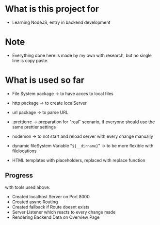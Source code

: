 # What is this project for

- Learning NodeJS, entry in backend development

# Note

- Everything done here is made by my own with research, but no single line is copy paste.

# What is used so far

- File System package
  -> to have acces to local files
- http package
  -> to create localServer
- url package
  -> to parse URL

- .prettierrc
  -> preparation for "real" scenario, if everyone should use the same prettier settings

- nodemon
  -> to not start and reload server with every change manually

- dynamic fileSystem Variable "`${__dirname}`"
  -> to be more flexible with filelocations

- HTML templates with placeholders, replaced with replace function

## Progress

with tools used above:

- Created localhost Server on Port 8000
- Created async Routing
- Created fallback if Route doesnt exists
- Server Listener which reacts to every change made
- Rendering Backend Data on Overview Page
